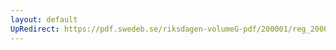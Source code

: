 ```yaml
---
layout: default
UpRedirect: https://pdf.swedeb.se/riksdagen-volumeG-pdf/200001/reg_200001/reg_200001_0049.pdf
---
```

